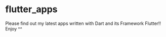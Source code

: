 # flutter_apps
Please find out my latest apps written with Dart and its Framework Flutter!! Enjoy ^^
